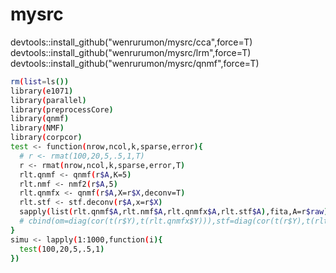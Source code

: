 # mysrc

devtools::install_github("wenrurumon/mysrc/cca",force=T)<br />
devtools::install_github("wenrurumon/mysrc/lrm",force=T)<br />
devtools::install_github("wenrurumon/mysrc/qnmf",force=T)<br />


```bash
rm(list=ls())
library(e1071)
library(parallel)
library(preprocessCore)
library(qnmf)
library(NMF)
library(corpcor)
test <- function(nrow,ncol,k,sparse,error){
  # r <- rmat(100,20,5,.5,1,T)
  r <- rmat(nrow,ncol,k,sparse,error,T)
  rlt.qnmf <- qnmf(r$A,K=5)
  rlt.nmf <- nmf2(r$A,5)
  rlt.qnmfx <- qnmf(r$A,X=r$X,deconv=T)
  rlt.stf <- stf.deconv(r$A,x=r$X)
  sapply(list(rlt.qnmf$A,rlt.nmf$A,rlt.qnmfx$A,rlt.stf$A),fita,A=r$raw)
  # cbind(om=diag(cor(t(r$Y),t(rlt.qnmfx$Y))),stf=diag(cor(t(r$Y),t(rlt.stf$Y))))
}
simu <- lapply(1:1000,function(i){
  test(100,20,5,.5,1)
})
```
